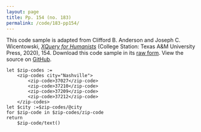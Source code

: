 ```yaml
---
layout: page
title: Pp. 154 (no. 183)
permalink: /code/183-pp154/
---
```


This code sample is adapted from Clifford B. Anderson and Joseph C. Wicentowski, 
[_XQuery for Humanists_](/) (College Station: Texas A&M University Press, 2020), 154. 
Download this code sample in its [raw form](/code/183-pp154/183-pp154.xq).
View the source on [GitHub](https://github.com/coding4humanists/xquery4humanists/blob/release/code/183-pp154/183-pp154.xq).

```xquery
let $zip-codes :=
    <zip-codes city="Nashville">
        <zip-code>37027</zip-code>
        <zip-code>37210</zip-code>
        <zip-code>37209</zip-code>
        <zip-code>37212</zip-code>
    </zip-codes>
let $city :=$zip-codes/@city
for $zip-code in $zip-codes/zip-code
return
    $zip-code/text()
```  
